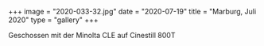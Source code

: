 +++
image = "2020-033-32.jpg"
date = "2020-07-19"
title = "Marburg, Juli 2020"
type = "gallery"
+++

Geschossen mit der Minolta CLE auf Cinestill 800T
